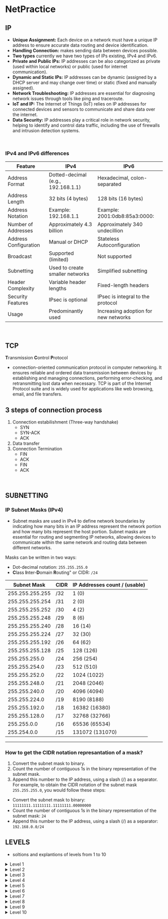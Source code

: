 # NetPractice

## IP
- **Unique Assignment:** Each device on a network must have a unique IP address to ensure accurate data routing and device identification.
- **Handling Connection:** makes sending data between devices possible. 
- **Two types** currently we have two types of IPs existing, IPv4 and IPv6.
- **Private and Public IPs:** IP addresses can be also categorized as private (used within local networks) or public (used for internet communication).
- **Dynamic and Static IPs:** IP addresses can be dynamic (assigned by a DHCP server and may change over time) or static (fixed and manually assigned).
- **Network Troubleshooting:** IP addresses are essential for diagnosing network issues through tools like ping and traceroute.
- **IoT and IP:** The Internet of Things (IoT) relies on IP addresses for connected devices and sensors to communicate and share data over the internet.
- **Data Security:** IP addresses play a critical role in network security, helping to identify and control data traffic, including the use of firewalls and intrusion detection systems.
<br>

### IPv4 and IPv6 differences
  
| Feature                | IPv4                               | IPv6                           |
|------------------------|------------------------------------|-------------------------------|
| Address Format         | Dotted-decimal (e.g., 192.168.1.1) | Hexadecimal, colon-separated  |
| Address Length         | 32 bits (4 bytes)                  | 128 bits (16 bytes)           |
| Address Notation       | Example: 192.168.1.1               | Example: 2001:0db8:85a3:0000: |
| Number of Addresses    | Approximately 4.3 billion          | Approximately 340 undecillion |
| Address Configuration  | Manual or DHCP                     | Stateless Autoconfiguration   |
| Broadcast              | Supported (limited)                | Not supported                 |
| Subnetting             | Used to create smaller networks    | Simplified subnetting         |
| Header Complexity      | Variable header lengths            | Fixed-length headers          |
| Security Features      | IPsec is optional                  | IPsec is integral to the protocol |
| Usage                  | Predominantly used                 | Increasing adoption for new networks |
<br>


## TCP
**T**ransmission **C**ontrol **P**rotocol

- connection-oriented communication protocol in computer networking. It ensures reliable and ordered data transmission between devices by establishing and managing connections, performing error-checking, and retransmitting lost data when necessary. TCP is part of the Internet Protocol suite and is widely used for applications like web browsing, email, and file transfers.

## 3 steps of connection process
1. Connection estabilishment (Three-way handshake)
   - SYN
   - SYN-ACK
   - ACK
2. Data transfer
3. Connection Termination
   - FIN
   - ACK
   - FIN
   - ACK
<br>

## SUBNETTING

### IP Subnet Masks (IPv4)
- Subnet masks are used in IPv4 to define network boundaries by indicating how many bits in an IP address represent the network portion and how many bits represent the host portion. Subnet masks are essential for routing and segmenting IP networks, allowing devices to communicate within the same network and routing data between different networks.<br>

Masks can be written in two ways:
- Dot-decimal notation: `255.255.255.0`
- **C**lass **I**nter-**D**omain **R**outing" or CIDR: `/24`<br>

| Subnet Mask       | CIDR  | IP Addresses count / (usable)|
|-------------------|---------------|----------------------|
| 255.255.255.255   | /32    | 1 (0)               |
| 255.255.255.254   | /31     | 2 (0)                  |
| 255.255.255.252   | /30     | 4 (2)                 |
| 255.255.255.248   | /29    | 8 (6)                |
| 255.255.255.240   | /28    | 16 (14)                |
| 255.255.255.224   | /27    | 32 (30)              |
| 255.255.255.192   | /26    | 64 (62)              |
| 255.255.255.128   | /25    | 128 (126)                  |
| 255.255.255.0     | /24     | 256 (254)                 |
| 255.255.254.0     | /23    | 512 (510)              |
| 255.255.252.0     | /22    | 1024 (1022)               |
| 255.255.248.0     | /21    | 2048 (2046)              |
| 255.255.240.0     | /20    | 4096 (4094)              |
| 255.255.224.0     | /19    | 8190 (8188)              |
| 255.255.192.0     | /18     | 16382 (16380)               |
| 255.255.128.0     | /17    | 32768 (32766)              |
| 255.255.0.0       | /16    | 65536 (65534)              |
| 255.254.0.0       | /15    | 131072 (131070)             |
------------------------------------------------------------

### How to get the CIDR notation represantation of a mask?

1. Convert the subnet mask to binary.
2. Count the number of contiguous 1s in the binary representation of the subnet mask.
3. Append this number to the IP address, using a slash (/) as a separator.
For example, to obtain the CIDR notation of the subnet mask `255.255.255.0`, you would follow these steps:

- Convert the subnet mask to binary: `11111111.11111111.11111111.00000000`
- Count the number of contiguous 1s in the binary representation of the subnet mask: `24`
- Append this number to the IP address, using a slash (/) as a separator: `192.168.0.0/24`

## LEVELS
- soltions and explantions of levels from 1 to 10
<details>
  <summary>Level 1</summary>

  ![Level 1](https://raw.githubusercontent.com/Alaire1/netPractice/main/images/level1.png)<br>
  **1.** Mask here is given, so three first numbers will stay the same as the Interface B1 has `104.98.23.12` all we can do is to chanage the last one to the number between 1-254, except 12 as it is already used.<br>
  **2.** Situation is similar, but mask `255.255.0.0` indicates we can change the third number to any between 0-255 and the last one to any between 1-254, except 17. Why we have 2 numbers more to choose for the third number? Beacuse the last 
</details>

<details>
  <summary>Level 2</summary>

  ![Level 1](img link)<br>
  **1.** We have to copy the mask of the connected device which is `255.255.255.224` or `/27` in CIDR notation. That means we have 30 usable last numbers to choose. What are the ranges, I will show it with a table:<br>
| Network Address | Broadcast Address | Usable Host Addresses |
|---|---|---|
| 192.168.0.0 | 192.168.0.31 | 192.168.0.1 - 192.168.0.30 |
| 192.168.0.32 | 192.168.0.63 | 192.168.0.33 - 192.168.0.62 |
| 192.168.0.64 | 192.168.0.95 | 192.168.0.65 - 192.168.0.94 |
| 192.168.0.96 | 192.168.0.127 | 192.168.0.97 - 192.168.0.126 |
| 192.168.0.128 | 192.168.0.159 | 192.168.0.129 - 192.168.0.158 |
| 192.168.0.160 | 192.168.0.191 | 192.168.0.161 - 192.168.0.190 |
| 192.168.0.192 | 192.168.0.223 | 192.168.0.193 - 192.168.0.222 |
| 192.168.0.224 | 192.168.0.255 | 192.168.0.225 - 192.168.0.254 |

<br>

The other adress on the same subnetwork of IP `192.168.150.222` has `222` at the end, so in order to fit in the range we are taking `255`(the max number and also badcasting for the last rannge) and substracting `32`, which is giving us number `223`(the broadcast number of rage below) we see the number `222` from IP is less so we know it belong to that range, so for the second IP we can choose as the last number any number between `222-193` , but as we see `222` is taken so we cannot use that one

</details>

<details>
  <summary>Level 3</summary>

  ![Level 1](img link)<br>
  hghghh
 
</details>

<details>
  <summary>Level 4</summary>

  ![Level 1](img link)<br>
  hghghh
 
</details>

<details>
  <summary>Level 5</summary>

  ![Level 1](img link)<br>
  hghghh
 
</details>

<details>
  <summary>Level 6</summary>

  ![Level 1](img link)<br>
  
 
</details>

<details>
  <summary>Level 7</summary>

  ![Level 1](img link)<br>
  hghghh
 
</details>

<details>
  <summary>Level 8</summary>

  ![Level 1](img link)<br>
  hghghh
 
</details>

<details>
  <summary>Level 9</summary>

  ![Level 1](img link)<br>
  hghghh
 
</details>

<details>
  <summary>Level 10</summary>

  ![Level 1](img link)<br>
  hghghh
 
</details>
